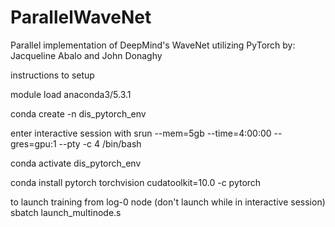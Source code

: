 # ParallelWaveNet

Parallel implementation of DeepMind's WaveNet utilizing PyTorch
by: Jacqueline Abalo and John Donaghy

instructions to setup

module load anaconda3/5.3.1

conda create -n dis_pytorch_env

enter interactive session with
srun --mem=5gb --time=4:00:00 --gres=gpu:1 --pty -c 4 /bin/bash

conda activate dis_pytorch_env

conda install pytorch torchvision cudatoolkit=10.0 -c pytorch

to launch training from log-0 node (don't launch while in interactive session)
sbatch launch_multinode.s
